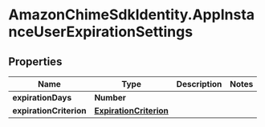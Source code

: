 # AmazonChimeSdkIdentity.AppInstanceUserExpirationSettings

## Properties

Name | Type | Description | Notes
------------ | ------------- | ------------- | -------------
**expirationDays** | **Number** |  | 
**expirationCriterion** | [**ExpirationCriterion**](ExpirationCriterion.md) |  | 


